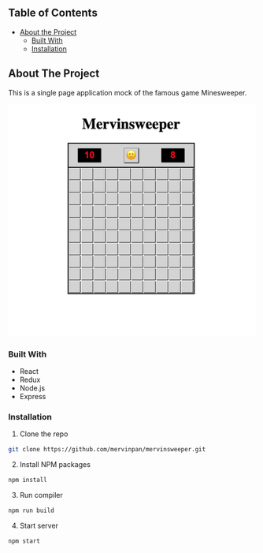 

<!-- TABLE OF CONTENTS -->
## Table of Contents

* [About the Project](#about-the-project)
  * [Built With](#built-with)
  * [Installation](#installation)


<!-- ABOUT THE PROJECT -->
## About The Project

This is a single page application mock of the famous game Minesweeper.

![mervinsweeper.png](mervinsweeper.png)

### Built With
* React
* Redux
* Node.js
* Express

<!-- GETTING STARTED -->

### Installation

1. Clone the repo
```sh
git clone https://github.com/mervinpan/mervinsweeper.git
```
2. Install NPM packages
```sh
npm install
```
3. Run compiler
```sh
npm run build
```
4. Start server
```sh
npm start
```

